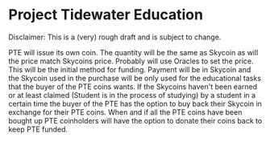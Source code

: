 # Project Tidewater Education

Disclaimer: This is a (very) rough draft and is subject to change.

PTE will issue its own coin. The quantity will be the same as Skycoin as will the price match Skycoins price. Probably will use Oracles to set the price. This will be the initial method for funding. Payment will be in Skycoin and the Skycoin used in the purchase will be only used for the educational tasks that the buyer of the PTE coins wants. If the Skycoins haven't been earned or at least claimed (Student is in the process of studying) by a student in a certain time the buyer of the PTE has the option to buy back their Skycoin in exchange for their PTE coins. When and if all the PTE coins have been bought up PTE coinholders will have the option to donate their coins back to keep PTE funded.
